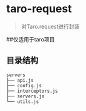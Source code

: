 # taro-request
> 对Taro.request进行封装

##仅适用于taro项目

## 目录结构
```
servers
├── api.js
├── config.js
├── interceptors.js
├── servers.js
└── utils.js
```